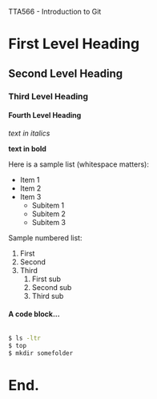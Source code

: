 TTA566 - Introduction to Git

# First Level Heading
## Second Level Heading
### Third Level Heading
#### Fourth Level Heading

_text in italics_

**text in bold**

Here is a sample list (whitespace matters):

* Item 1
* Item 2
* Item 3
    * Subitem 1
    * Subitem 2
	* Subitem 3

Sample numbered list:

1. First
1. Second
1. Third
	1. First sub
	1. Second sub
	1. Third sub

#### A code block...

```sh

$ ls -ltr
$ top
$ mkdir somefolder

```

# End.

